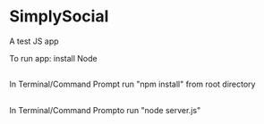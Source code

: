 # SimplySocial
A test JS app

To run app:
install Node
##
In Terminal/Command Prompt run "npm install" from root directory
##
In Terminal/Command Prompto run "node server.js"
